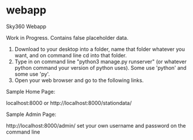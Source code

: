 # webapp
Sky360 Webapp

Work in Progress. Contains false placeholder data. 

1. Download to your desktop into a folder, name that folder whatever you want, and on command line cd into that folder. 
2. Type in on command line "python3 manage.py runserver" (or whatever python command your version of python uses). Some use 'python' and some use 'py'.
3. Open your web browser and go to the following links.



Sample Home Page:

localhost:8000 or 
http://localhost:8000/stationdata/


Sample Admin Page:

http://localhost:8000/admin/
set your own username and password on the command line



